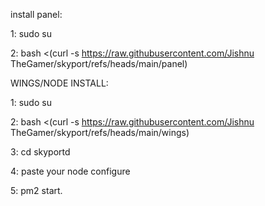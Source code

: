 install panel:

1: sudo su

2: bash <(curl -s https://raw.githubusercontent.com/Jishnu TheGamer/skyport/refs/heads/main/panel)

WINGS/NODE INSTALL:

1: sudo su

2: bash <(curl -s https://raw.githubusercontent.com/Jishnu TheGamer/skyport/refs/heads/main/wings)

3: cd skyportd

4: paste your node configure

5: pm2 start.
